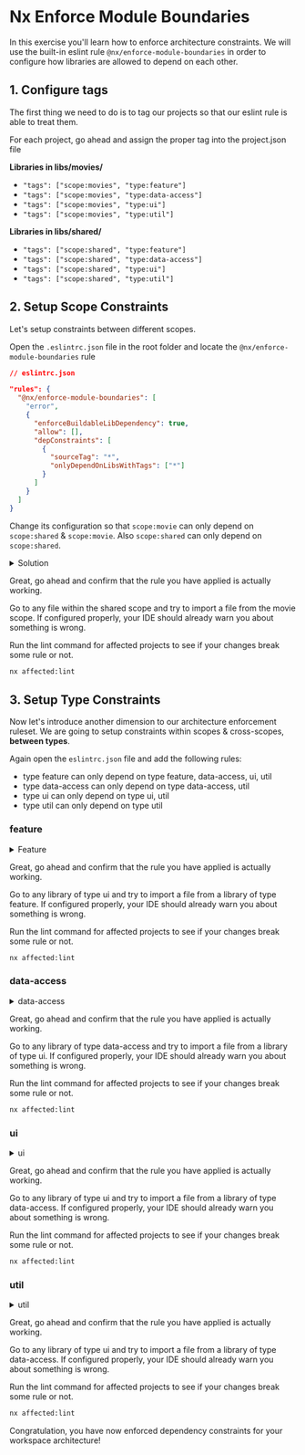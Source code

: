 # Nx Enforce Module Boundaries

In this exercise you'll learn how to enforce architecture constraints. We will use the built-in eslint rule `@nx/enforce-module-boundaries`
in order to configure how libraries are allowed to depend on each other.

## 1. Configure tags

The first thing we need to do is to tag our projects so that our eslint rule is able to treat them.

For each project, go ahead and assign the proper tag into the project.json file

**Libraries in libs/movies/**

- `"tags": ["scope:movies", "type:feature"]`
- `"tags": ["scope:movies", "type:data-access"]`
- `"tags": ["scope:movies", "type:ui"]`
- `"tags": ["scope:movies", "type:util"]`

**Libraries in libs/shared/**

- `"tags": ["scope:shared", "type:feature"]`
- `"tags": ["scope:shared", "type:data-access"]`
- `"tags": ["scope:shared", "type:ui"]`
- `"tags": ["scope:shared", "type:util"]`

## 2. Setup Scope Constraints

Let's setup constraints between different scopes.

Open the `.eslintrc.json` file in the root folder and locate the `@nx/enforce-module-boundaries` rule

```json
// eslintrc.json

"rules": {
  "@nx/enforce-module-boundaries": [
    "error",
    {
      "enforceBuildableLibDependency": true,
      "allow": [],
      "depConstraints": [
        {
          "sourceTag": "*",
          "onlyDependOnLibsWithTags": ["*"]
        }
      ]
    }
  ]
}
```

Change its configuration so that `scope:movie` can only depend on `scope:shared` & `scope:movie`.
Also `scope:shared` can only depend on `scope:shared`.

<details>
  <summary>Solution</summary>

```json
// eslintrc.json

[
  {
    "sourceTag": "scope:movies",
    "onlyDependOnLibsWithTags": ["scope:movies", "scope:shared"]
  },
  {
    "sourceTag": "scope:shared",
    "onlyDependOnLibsWithTags": ["scope:shared"]
  }
]
```

</details>

Great, go ahead and confirm that the rule you have applied is actually working.

Go to any file within the shared scope and try to import a file from the movie scope.
If configured properly, your IDE should already warn you about something is wrong.

Run the lint command for affected projects to see if your changes break some rule or not.

```bash
nx affected:lint
```

## 3. Setup Type Constraints

Now let's introduce another dimension to our architecture enforcement ruleset.
We are going to setup constraints within scopes & cross-scopes, **between types**.

Again open the `eslintrc.json` file and add the following rules:

- type feature can only depend on type feature, data-access, ui, util
- type data-access can only depend on type data-access, util
- type ui can only depend on type ui, util
- type util can only depend on type util

### feature

<details>
  <summary>Feature</summary>

```json
// eslintrc.json

[
  {
    "sourceTag": "type:feature",
    "onlyDependOnLibsWithTags": ["type:feature", "type:data-access", "type:ui", "type:util"]
  }
]
```

</details>

Great, go ahead and confirm that the rule you have applied is actually working.

Go to any library of type ui and try to import a file from a library of type feature.
If configured properly, your IDE should already warn you about something is wrong.

Run the lint command for affected projects to see if your changes break some rule or not.

```bash
nx affected:lint
```

### data-access

<details>
  <summary>data-access</summary>

```json
// eslintrc.json

[
  {
    "sourceTag": "type:data-access",
    "onlyDependOnLibsWithTags": ["type:data-access", "type:util"]
  }
]
```

</details>

Great, go ahead and confirm that the rule you have applied is actually working.

Go to any library of type data-access and try to import a file from a library of type ui.
If configured properly, your IDE should already warn you about something is wrong.

Run the lint command for affected projects to see if your changes break some rule or not.

```bash
nx affected:lint
```

### ui

<details>
  <summary>ui</summary>

```json
// eslintrc.json

[
  {
    "sourceTag": "type:ui",
    "onlyDependOnLibsWithTags": ["type:ui", "type:util"]
  }
]
```

</details>

Great, go ahead and confirm that the rule you have applied is actually working.

Go to any library of type ui and try to import a file from a library of type data-access.
If configured properly, your IDE should already warn you about something is wrong.

Run the lint command for affected projects to see if your changes break some rule or not.

```bash
nx affected:lint
```

### util

<details>
  <summary>util</summary>

```json
// eslintrc.json

[
  {
    "sourceTag": "type:util",
    "onlyDependOnLibsWithTags": ["type:util"]
  }
]
```

</details>

Great, go ahead and confirm that the rule you have applied is actually working.

Go to any library of type ui and try to import a file from a library of type data-access.
If configured properly, your IDE should already warn you about something is wrong.

Run the lint command for affected projects to see if your changes break some rule or not.

```bash
nx affected:lint
```

Congratulation, you have now enforced dependency constraints for your workspace architecture!
